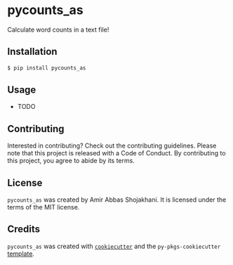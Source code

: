 # pycounts_as

Calculate word counts in a text file!

## Installation

```bash
$ pip install pycounts_as
```

## Usage

- TODO

## Contributing

Interested in contributing? Check out the contributing guidelines. Please note that this project is released with a Code of Conduct. By contributing to this project, you agree to abide by its terms.

## License

`pycounts_as` was created by Amir Abbas Shojakhani. It is licensed under the terms of the MIT license.

## Credits

`pycounts_as` was created with [`cookiecutter`](https://cookiecutter.readthedocs.io/en/latest/) and the `py-pkgs-cookiecutter` [template](https://github.com/py-pkgs/py-pkgs-cookiecutter).
